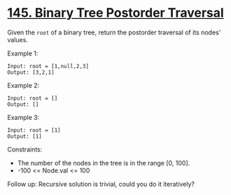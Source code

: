 # [145. Binary Tree Postorder Traversal](https://leetcode.com/problems/binary-tree-postorder-traversal/)
 
Given the `root` of a binary tree, return the postorder traversal of its nodes' values.

 
Example 1:

    Input: root = [1,null,2,3]
    Output: [3,2,1]

Example 2:

    Input: root = []
    Output: []

Example 3:

    Input: root = [1]
    Output: [1]
 

Constraints:

* The number of the nodes in the tree is in the range [0, 100].
* -100 <= Node.val <= 100
 

Follow up: Recursive solution is trivial, could you do it iteratively?